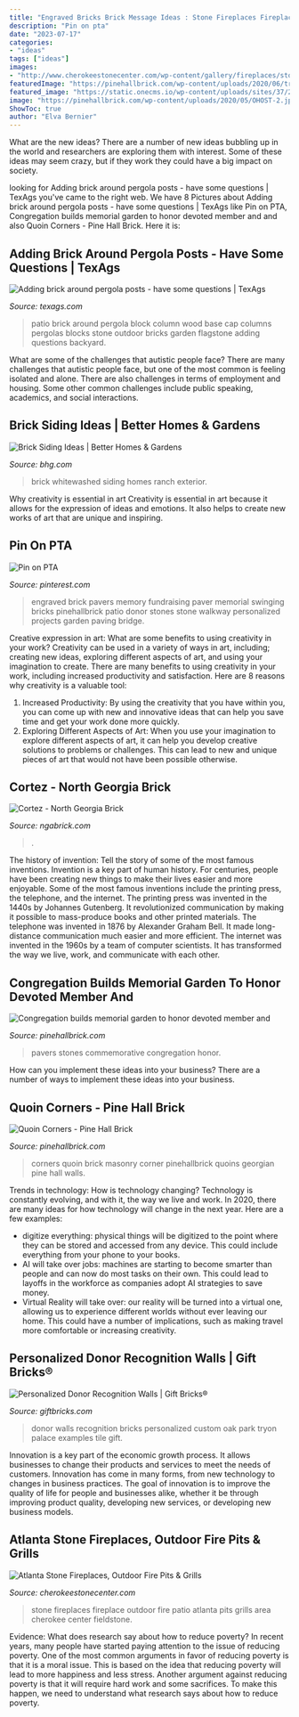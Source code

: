 ```yaml
---
title: "Engraved Bricks Brick Message Ideas : Stone Fireplaces Fireplace Outdoor Fire Patio Atlanta Pits Grills Area Cherokee Center Fieldstone"
description: "Pin on pta"
date: "2023-07-17"
categories:
- "ideas"
tags: ["ideas"]
images:
- "http://www.cherokeestonecenter.com/wp-content/gallery/fireplaces/stone-fireplace-hardscape-ideas-09.jpg"
featuredImage: "https://pinehallbrick.com/wp-content/uploads/2020/06/tribute-pavers-engraved-e1506540379201-scaled.jpg"
featured_image: "https://static.onecms.io/wp-content/uploads/sites/37/2016/02/15225902/101737963.jpg"
image: "https://pinehallbrick.com/wp-content/uploads/2020/05/OHOST-2.jpg"
ShowToc: true
author: "Elva Bernier"
---
```



What are the new ideas?
There are a number of new ideas bubbling up in the world and researchers are exploring them with interest. Some of these ideas may seem crazy, but if they work they could have a big impact on society.

	

		
looking for Adding brick around pergola posts - have some questions | TexAgs you've came to the right web. We have 8 Pictures about Adding brick around pergola posts - have some questions | TexAgs like Pin on PTA, Congregation builds memorial garden to honor devoted member and and also Quoin Corners - Pine Hall Brick. Here it is:
		
    
## Adding Brick Around Pergola Posts - Have Some Questions | TexAgs

<img loading=lazy src="https://i.imgur.com/TfNFUPQ.jpg" onerror="this.onerror=null;this.src='https://tse2.mm.bing.net/th?id=OIP.R56IHV_abx0SeOVSJcH3HwHaLD&amp;pid=15.1';" alt="Adding brick around pergola posts - have some questions | TexAgs">

_Source: texags.com_

>patio brick around pergola block column wood base cap columns pergolas blocks stone outdoor bricks garden flagstone adding questions backyard. 

	

What are some of the challenges that autistic people face?
There are many challenges that autistic people face, but one of the most common is feeling isolated and alone. There are also challenges in terms of employment and housing. Some other common challenges include public speaking, academics, and social interactions.

    
## Brick Siding Ideas | Better Homes &amp; Gardens

<img loading=lazy src="https://static.onecms.io/wp-content/uploads/sites/37/2016/02/15225902/101737963.jpg" onerror="this.onerror=null;this.src='https://tse4.mm.bing.net/th?id=OIP.C0Lej6DjqUXkMVlElxM8SgHaEK&amp;pid=15.1';" alt="Brick Siding Ideas | Better Homes &amp; Gardens">

_Source: bhg.com_

>brick whitewashed siding homes ranch exterior. 

	

Why creativity is essential in art
Creativity is essential in art because it allows for the expression of ideas and emotions. It also helps to create new works of art that are unique and inspiring.

    
## Pin On PTA

<img loading=lazy src="https://i.pinimg.com/originals/de/30/fa/de30fa6545abd7027af605fe5762bd8f.jpg" onerror="this.onerror=null;this.src='https://tse2.mm.bing.net/th?id=OIP.r1F_wZWFHMci3vlY1-icXgHaFj&amp;pid=15.1';" alt="Pin on PTA">

_Source: pinterest.com_

>engraved brick pavers memory fundraising paver memorial swinging bricks pinehallbrick patio donor stones stone walkway personalized projects garden paving bridge. 

	

Creative expression in art: What are some benefits to using creativity in your work?
Creativity can be used in a variety of ways in art, including; creating new ideas, exploring different aspects of art, and using your imagination to create. There are many benefits to using creativity in your work, including increased productivity and satisfaction. Here are 8 reasons why creativity is a valuable tool: 
1. Increased Productivity: By using the creativity that you have within you, you can come up with new and innovative ideas that can help you save time and get your work done more quickly.
2. Exploring Different Aspects of Art: When you use your imagination to explore different aspects of art, it can help you develop creative solutions to problems or challenges. This can lead to new and unique pieces of art that would not have been possible otherwise. 

    
## Cortez - North Georgia Brick

<img loading=lazy src="https://ngabrick.com/wp-content/uploads/2020/08/swatch-pastel-cortez.jpg" onerror="this.onerror=null;this.src='https://tse4.mm.bing.net/th?id=OIP.nCdZoL60pEyPAIUlMBAxGAHaHa&amp;pid=15.1';" alt="Cortez - North Georgia Brick">

_Source: ngabrick.com_

>. 

	

The history of invention: Tell the story of some of the most famous inventions.
Invention is a key part of human history. For centuries, people have been creating new things to make their lives easier and more enjoyable. Some of the most famous inventions include the printing press, the telephone, and the internet.
The printing press was invented in the 1440s by Johannes Gutenberg. It revolutionized communication by making it possible to mass-produce books and other printed materials. The telephone was invented in 1876 by Alexander Graham Bell. It made long-distance communication much easier and more efficient. The internet was invented in the 1960s by a team of computer scientists. It has transformed the way we live, work, and communicate with each other.

    
## Congregation Builds Memorial Garden To Honor Devoted Member And

<img loading=lazy src="https://pinehallbrick.com/wp-content/uploads/2020/06/tribute-pavers-engraved-e1506540379201-scaled.jpg" onerror="this.onerror=null;this.src='https://tse2.mm.bing.net/th?id=OIP.3Z7dZeaKL__-0ccEfTLheQHaJ4&amp;pid=15.1';" alt="Congregation builds memorial garden to honor devoted member and">

_Source: pinehallbrick.com_

>pavers stones commemorative congregation honor. 

	

How can you implement these ideas into your business?
There are a number of ways to implement these ideas into your business.

    
## Quoin Corners - Pine Hall Brick

<img loading=lazy src="https://pinehallbrick.com/wp-content/uploads/2020/05/OHOST-2.jpg" onerror="this.onerror=null;this.src='https://tse4.mm.bing.net/th?id=OIP.Fmp_aEFfm3gtIpC-8rv72wHaE6&amp;pid=15.1';" alt="Quoin Corners - Pine Hall Brick">

_Source: pinehallbrick.com_

>corners quoin brick masonry corner pinehallbrick quoins georgian pine hall walls. 

	

Trends in technology: How is technology changing?
Technology is constantly evolving, and with it, the way we live and work. In 2020, there are many ideas for how technology will change in the next year. Here are a few examples: 
- digitize everything: physical things will be digitized to the point where they can be stored and accessed from any device. This could include everything from your phone to your books. 
- AI will take over jobs: machines are starting to become smarter than people and can now do most tasks on their own. This could lead to layoffs in the workforce as companies adopt AI strategies to save money. 
- Virtual Reality will take over: our reality will be turned into a virtual one, allowing us to experience different worlds without ever leaving our home. This could have a number of implications, such as making travel more comfortable or increasing creativity.

    
## Personalized Donor Recognition Walls | Gift Bricks®

<img loading=lazy src="http://www.giftbricks.com/images/donor_wall_img01.jpg" onerror="this.onerror=null;this.src='https://tse1.mm.bing.net/th?id=OIP.NPBsj51JQP8jTraJ1rB9LwAAAA&amp;pid=15.1';" alt="Personalized Donor Recognition Walls | Gift Bricks®">

_Source: giftbricks.com_

>donor walls recognition bricks personalized custom oak park tryon palace examples tile gift. 

	

Innovation is a key part of the economic growth process. It allows businesses to change their products and services to meet the needs of customers. Innovation has come in many forms, from new technology to changes in business practices. The goal of innovation is to improve the quality of life for people and businesses alike, whether it be through improving product quality, developing new services, or developing new business models.

    
## Atlanta Stone Fireplaces, Outdoor Fire Pits &amp; Grills

<img loading=lazy src="http://www.cherokeestonecenter.com/wp-content/gallery/fireplaces/stone-fireplace-hardscape-ideas-09.jpg" onerror="this.onerror=null;this.src='https://tse2.mm.bing.net/th?id=OIP._O7HKWLi1eR7yrzx-TuH8QHaFj&amp;pid=15.1';" alt="Atlanta Stone Fireplaces, Outdoor Fire Pits &amp; Grills">

_Source: cherokeestonecenter.com_

>stone fireplaces fireplace outdoor fire patio atlanta pits grills area cherokee center fieldstone. 

	

Evidence: What does research say about how to reduce poverty?
In recent years, many people have started paying attention to the issue of reducing poverty. One of the most common arguments in favor of reducing poverty is that it is a moral issue. This is based on the idea that reducing poverty will lead to more happiness and less stress. Another argument against reducing poverty is that it will require hard work and some sacrifices. To make this happen, we need to understand what research says about how to reduce poverty.


